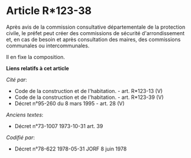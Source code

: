 # Article R*123-38

Après avis de la commission consultative départementale de la protection civile, le préfet peut créer des commissions de
sécurité d'arrondissement et, en cas de besoin et après consultation des maires, des commissions communales ou
intercommunales.

Il en fixe la composition.

**Liens relatifs à cet article**

_Cité par_:

  - Code de la construction et de l'habitation. - art. R*123-13 (V)
  - Code de la construction et de l'habitation. - art. R*123-39 (V)
  - Décret n°95-260 du 8 mars 1995 - art. 28 (V)

_Anciens textes_:

  - Décret n°73-1007 1973-10-31 art. 39

_Codifié par_:

  - Décret n°78-622 1978-05-31 JORF 8 juin 1978
